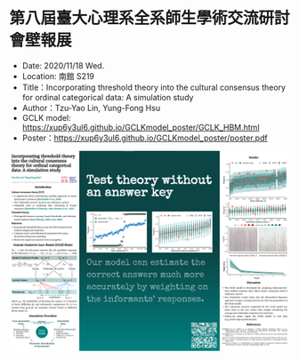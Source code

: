 # 第八屆臺大心理系全系師生學術交流研討會壁報展

- Date: 2020/11/18 Wed.
- Location: 南館 S219
- Title：Incorporating threshold theory into the cultural consensus theory for ordinal categorical data: A simulation study
- Author：Tzu-Yao Lin, Yung-Fong Hsu
- GCLK model: <https://xup6y3ul6.github.io/GCLKmodel_poster/GCLK_HBM.html>
- Poster：<https://xup6y3ul6.github.io/GCLKmodel_poster/poster.pdf>

![](figures/thumbnail.png)


